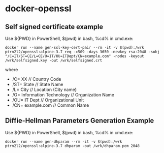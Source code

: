 # docker-openssl

## Self signed certificate example

Use ${PWD} in PowerShell, $(pwd) in bash, %cd% in cmd.exe:

~~~~
docker run --name gen-ssl-key-cert-pair --rm -it -v $(pwd):/wrk ptrn2l2/openssl:alpine-3.7 req -x509 -days 3650 -newkey rsa:2048 -subj "/C=IT/ST=CE/L=CE/O=IT/OU=ITDept/CN=example.com" -nodes -keyout /wrk/selfsigned.key -out /wrk/selfsigned.crt
~~~~

where
* /C=   XX // Country Code
* /ST=  State // State Name
* /L=	  City // Location (City name)
* /O=   Information Technology // Organization Name
* /OU=	IT Dept // Organizational Unit
* /CN=	example.com // Common Name

## Diffie-Hellman Parameters Generation Example

Use ${PWD} in PowerShell, $(pwd) in bash, %cd% in cmd.exe:

~~~~
docker run --name gen-dhparam --rm -it -v $(pwd):/wrk ptrn2l2/openssl:alpine-3.7 dhparam -out /wrk/dhparam.pem 2048
~~~~
